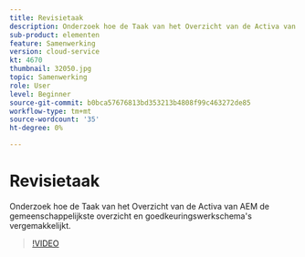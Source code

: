 ```yaml
---
title: Revisietaak
description: Onderzoek hoe de Taak van het Overzicht van de Activa van AEM de gemeenschappelijkste overzicht en goedkeuringswerkschema's vergemakkelijkt.
sub-product: elementen
feature: Samenwerking
version: cloud-service
kt: 4670
thumbnail: 32050.jpg
topic: Samenwerking
role: User
level: Beginner
source-git-commit: b0bca57676813bd353213b4808f99c463272de85
workflow-type: tm+mt
source-wordcount: '35'
ht-degree: 0%

---
```



# Revisietaak

Onderzoek hoe de Taak van het Overzicht van de Activa van AEM de gemeenschappelijkste overzicht en goedkeuringswerkschema&#39;s vergemakkelijkt.

>[!VIDEO](https://video.tv.adobe.com/v/32050/?quality=12&learn=on&hidetitle=true)